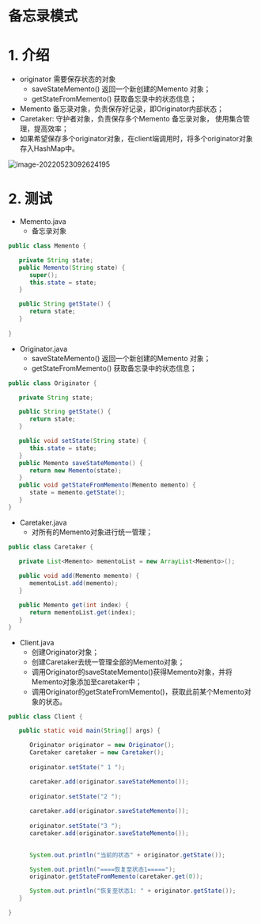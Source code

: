 # 备忘录模式

# 1. 介绍

- originator  需要保存状态的对象
  - saveStateMemento()    返回一个新创建的Memento 对象；
  - getStateFromMemento()  获取备忘录中的状态信息；
- Memento  备忘录对象，负责保存好记录，即Originator内部状态；
- Caretaker: 守护者对象，负责保存多个Memento  备忘录对象， 使用集合管理，提高效率；
- 如果希望保存多个originator对象，在client端调用时，将多个originator对象存入HashMap中。

![image-20220523092624195](http://six-double-seven.oss-cn-beijing.aliyuncs.com/img/memento.png)

# 2. 测试

- Memento.java
  - 备忘录对象

```java
public class Memento {

   private String state;
   public Memento(String state) {
      super();
      this.state = state;
   }

   public String getState() {
      return state;
   }
   
}
```

- Originator.java
  - saveStateMemento()    返回一个新创建的Memento 对象；
  - getStateFromMemento()  获取备忘录中的状态信息；

```java
public class Originator {

   private String state;

   public String getState() {
      return state;
   }

   public void setState(String state) {
      this.state = state;
   }
   public Memento saveStateMemento() {
      return new Memento(state);
   }
   public void getStateFromMemento(Memento memento) {
      state = memento.getState();
   }
}
```

- Caretaker.java
  - 对所有的Memento对象进行统一管理；

```java
public class Caretaker {

   private List<Memento> mementoList = new ArrayList<Memento>();
   
   public void add(Memento memento) {
      mementoList.add(memento);
   }

   public Memento get(int index) {
      return mementoList.get(index);
   }
}
```

- Client.java
  - 创建Originator对象；
  - 创建Caretaker去统一管理全部的Memento对象；
  - 调用Originator的saveStateMemento()获得Memento对象，并将Memento对象添加至caretaker中；
  - 调用Originator的getStateFromMemento()，获取此前某个Memento对象的状态。

```java
public class Client {

   public static void main(String[] args) {

      Originator originator = new Originator();
      Caretaker caretaker = new Caretaker();
      
      originator.setState(" 1 ");

      caretaker.add(originator.saveStateMemento());
      
      originator.setState("2 ");
      
      caretaker.add(originator.saveStateMemento());
      
      originator.setState("3 ");
      caretaker.add(originator.saveStateMemento());
      

      System.out.println("当前的状态" + originator.getState());

      System.out.println("====恢复至状态1=====");
      originator.getStateFromMemento(caretaker.get(0));

      System.out.println("恢复至状态1: " + originator.getState());
   }

}
```
